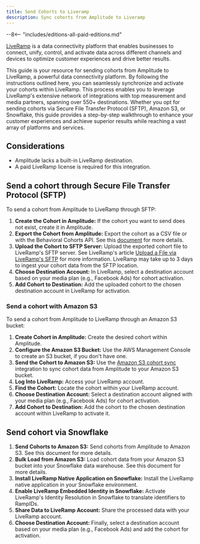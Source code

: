 ```yaml
---
title: Send Cohorts to Liveramp
description: Sync cohorts from Amplitude to Liveramp
---
```


--8<-- "includes/editions-all-paid-editions.md"

[LiveRamp](https://liveramp.com/) is a data connectivity platform that enables businesses to connect, unify, control, and activate data across different channels and devices to optimize customer experiences and drive better results.

This guide is your resource for sending cohorts from Amplitude to LiveRamp, a powerful data connectivity platform. By following the instructions outlined here, you can seamlessly synchronize and activate your cohorts within LiveRamp. This process enables you to leverage LiveRamp's extensive network of integrations with top measurement and media partners, spanning over 550+ destinations. Whether you opt for sending cohorts via Secure File Transfer Protocol (SFTP), Amazon S3, or Snowflake, this guide provides a step-by-step walkthrough to enhance your customer experiences and achieve superior results while reaching a vast array of platforms and services.

## Considerations

- Amplitude lacks a built-in LiveRamp destination.
- A paid LiveRamp license is required for this integration.


## Send a cohort through Secure File Transfer Protocol (SFTP) 

To send a cohort from Amplitude to LiveRamp through SFTP:

1. **Create the Cohort in Amplitude:** If the cohort you want to send does not exist, create it in Amplitude.
2. **Export the Cohort from Amplitude:** Export the cohort as a CSV file or with the Behavioral Cohorts API. See this [document](https://help.amplitude.com/hc/en-us/articles/360028552471-Amplitude-Audiences-overview-Drive-conversions-with-true-one-to-one-personalization-) for more details.
3. **Upload the Cohort to SFTP Server:** Upload the exported cohort file to LiveRamp's SFTP server. See LiveRamp's article [Upload a File via LiveRamp's SFTP](https://docs.liveramp.com/connect/en/upload-a-file-via-liveramp-s-sftp.html) for more information. LiveRamp may take up to 3 days to ingest your cohort data from the SFTP location.
4. **Choose Destination Account:** In LiveRamp, select a destination account based on your media plan (e.g., Facebook Ads) for cohort activation.
5. **Add Cohort to Destination:** Add the uploaded cohort to the chosen destination account in LiveRamp for activation.

### Send a cohort with Amazon S3

To send a cohort from Amplitude to LiveRamp through an Amazon S3 bucket:

1. **Create Cohort in Amplitude:** Create the desired cohort within Amplitude.
2. **Configure the Amazon S3 Bucket:** Use the AWS Management Console to create an S3 bucket, if you don't have one.
3. **Send the Cohort to Amazon S3:** Use the [Amazon S3 cohort sync](https://www.docs.developers.amplitude.com/data/destinations/amazon-s3-cohort/) integration to sync cohort data from Amplitude to your Amazon S3 bucket.
4. **Log Into LiveRamp:** Access your LiveRamp account.
5. **Find the Cohort:** Locate the cohort within your LiveRamp account.
6. **Choose Destination Account:** Select a destination account aligned with your media plan (e.g., Facebook Ads) for cohort activation.
7. **Add Cohort to Destination:** Add the cohort to the chosen destination account within LiveRamp to activate it.

## Send cohort via Snowflake

1. **Send Cohorts to Amazon S3:** Send cohorts from Amplitude to Amazon S3. See this document for more details.
2. **Bulk Load from Amazon S3:** Load cohort data from your Amazon S3 bucket into your Snowflake data warehouse. See this document for more details.
3. **Install LiveRamp Native Application on Snowflake:** Install the LiveRamp native application in your Snowflake environment.
4. **Enable LiveRamp Embedded Identity in Snowflake:** Activate LiveRamp's Identity Resolution in Snowflake to translate identifiers to RampIDs.
5. **Share Data to LiveRamp Account:** Share the processed data with your LiveRamp account.
6. **Choose Destination Account:** Finally, select a destination account based on your media plan (e.g., Facebook Ads) and add the cohort for activation.
